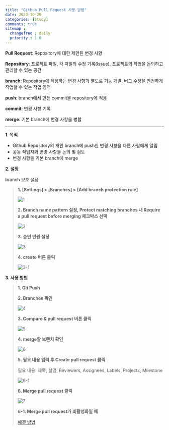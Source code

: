 ```yaml
---
title: "Github Pull Request 사용 방법"
date: 2023-10-20
categories: [Study]
comments: true
sitemap :
  changefreq : daily
  priority : 1.0
---
```


**Pull Request**: Repository에 대한 제안된 변경 사항

**Repository**: 프로젝트 파일, 각 파일의 수정 기록(Issue), 프로젝트의 작업을 논의하고 관리할 수 있는 공간

**branch**: Repository에 적용하는 변경 사항과 별도로 기능 개발, 버그 수정을 안전하게 작업할 수 있는 작업 영역

**push**: branch에서 만든 commit을 repository에 적용

**commit**: 변경 사항 기록

**merge**: 기본 branch에 변경 사항을 병합

---

**1. 목적**
- Github Repository의 개인 branch에 push한 변경 사항을 다른 사람에게 알림
- 공동 작업자와 변경 사항을 논의 및 검토
- 변경 사항을 기본 branch에 merge


**2. 설정**

branch 보호 설정

> **1. [Settings] > [Branches] > [Add branch protection rule]**
> 
> ![1](https://github-production-user-asset-6210df.s3.amazonaws.com/113246634/275371413-f78ce73f-fa30-4686-9454-f10a7b892bdd.png?X-Amz-Algorithm=AWS4-HMAC-SHA256&X-Amz-Credential=AKIAIWNJYAX4CSVEH53A%2F20231020%2Fus-east-1%2Fs3%2Faws4_request&X-Amz-Date=20231020T024806Z&X-Amz-Expires=300&X-Amz-Signature=2ddcf3fdab339882ef5d903712889fc59c61e719227dc2439880b99a881764ac&X-Amz-SignedHeaders=host&actor_id=113246634&key_id=0&repo_id=673132111)
> 
> **2. Branch name pattern 설정, Protect matching branches 내 Require a pull request before merging 체크박스 선택**
> 
> ![2](https://github-production-user-asset-6210df.s3.amazonaws.com/113246634/275372076-f3a6a081-0af1-44b7-baf3-7758f8cd6ca2.png?X-Amz-Algorithm=AWS4-HMAC-SHA256&X-Amz-Credential=AKIAIWNJYAX4CSVEH53A%2F20231020%2Fus-east-1%2Fs3%2Faws4_request&X-Amz-Date=20231020T023334Z&X-Amz-Expires=300&X-Amz-Signature=42258ba3df1b8627227e83a0e369727f82762143f80e50d39e8d6458dc68b7f9&X-Amz-SignedHeaders=host&actor_id=113246634&key_id=0&repo_id=673132111)
> 
> **3. 승인 인원 설정**
> 
> ![3](https://github-production-user-asset-6210df.s3.amazonaws.com/113246634/275372378-ee22d805-cb80-40e3-bc8e-b7c629f4d340.png?X-Amz-Algorithm=AWS4-HMAC-SHA256&X-Amz-Credential=AKIAIWNJYAX4CSVEH53A%2F20231020%2Fus-east-1%2Fs3%2Faws4_request&X-Amz-Date=20231020T023350Z&X-Amz-Expires=300&X-Amz-Signature=c0e2523a732e4a86b6ac41c35b3476e12823009da16b92d37c6ab746bba5be1e&X-Amz-SignedHeaders=host&actor_id=113246634&key_id=0&repo_id=673132111)
>
> **4. create 버튼 클릭**
>
> ![3-1](https://github-production-user-asset-6210df.s3.amazonaws.com/113246634/275377818-27804491-a099-46d3-bfac-9c3726b7591c.png?X-Amz-Algorithm=AWS4-HMAC-SHA256&X-Amz-Credential=AKIAIWNJYAX4CSVEH53A%2F20231020%2Fus-east-1%2Fs3%2Faws4_request&X-Amz-Date=20231020T023408Z&X-Amz-Expires=300&X-Amz-Signature=e14fe0dbe5910749f53056672459e6ace90e250f2de9579383e2e460aace4212&X-Amz-SignedHeaders=host&actor_id=113246634&key_id=0&repo_id=673132111)


**3. 사용 방법**

> **1. Git Push**
> 
> **2. Branches 확인**
> 
> ![4](https://github-production-user-asset-6210df.s3.amazonaws.com/113246634/275374259-15e87355-65f6-4273-92a9-3ec54dc65656.png?X-Amz-Algorithm=AWS4-HMAC-SHA256&X-Amz-Credential=AKIAIWNJYAX4CSVEH53A%2F20231020%2Fus-east-1%2Fs3%2Faws4_request&X-Amz-Date=20231020T023435Z&X-Amz-Expires=300&X-Amz-Signature=140c2d2557c791a3fe18275b67875435e2bb58e62837e2fadbdfdbc3dcbde741&X-Amz-SignedHeaders=host&actor_id=113246634&key_id=0&repo_id=673132111)
>
> **3. Compare & pull request 버튼 클릭**
> 
> ![5](https://github-production-user-asset-6210df.s3.amazonaws.com/113246634/275374357-95891356-e0f1-429b-bc3a-84646f664d1e.png?X-Amz-Algorithm=AWS4-HMAC-SHA256&X-Amz-Credential=AKIAIWNJYAX4CSVEH53A%2F20231020%2Fus-east-1%2Fs3%2Faws4_request&X-Amz-Date=20231020T023450Z&X-Amz-Expires=300&X-Amz-Signature=d115fef6e567a6fe0d63f27d1dac98471af04ef6d434610a920d5173e65e0390&X-Amz-SignedHeaders=host&actor_id=113246634&key_id=0&repo_id=673132111)
> 
> **4. merge할 브랜치 확인**
> 
> ![6](https://github-production-user-asset-6210df.s3.amazonaws.com/113246634/275374731-2bfbf661-dd10-4e6b-a3fd-65d09877f63c.png?X-Amz-Algorithm=AWS4-HMAC-SHA256&X-Amz-Credential=AKIAIWNJYAX4CSVEH53A%2F20231020%2Fus-east-1%2Fs3%2Faws4_request&X-Amz-Date=20231020T023503Z&X-Amz-Expires=300&X-Amz-Signature=0222785e933506cdd8b70766b042b4d3ee9609952fffa7730f9d5b2413a36da3&X-Amz-SignedHeaders=host&actor_id=113246634&key_id=0&repo_id=673132111)
> 
> **5. 필요 내용 입력 후 Create pull request 클릭**
> 
> 필요 내용: 제목, 설명, Reviewers, Assignees, Labels, Projects, Milestone
> 
> ![6-1](https://github-production-user-asset-6210df.s3.amazonaws.com/113246634/275374842-69227a89-3ce8-4b07-b5ef-c2d2f7bbd383.png?X-Amz-Algorithm=AWS4-HMAC-SHA256&X-Amz-Credential=AKIAIWNJYAX4CSVEH53A%2F20231020%2Fus-east-1%2Fs3%2Faws4_request&X-Amz-Date=20231020T023520Z&X-Amz-Expires=300&X-Amz-Signature=40c0c82b6e54070eeb9967e65baad4ac7ac1bb1183894474e54d3192a861b8e7&X-Amz-SignedHeaders=host&actor_id=113246634&key_id=0&repo_id=673132111)
> 
> **6. Merge pull request 클릭**
> 
> ![7](https://github-production-user-asset-6210df.s3.amazonaws.com/113246634/275374921-ba9e0c75-b5c2-4538-b0b2-1f5309858827.png?X-Amz-Algorithm=AWS4-HMAC-SHA256&X-Amz-Credential=AKIAIWNJYAX4CSVEH53A%2F20231020%2Fus-east-1%2Fs3%2Faws4_request&X-Amz-Date=20231020T023536Z&X-Amz-Expires=300&X-Amz-Signature=0ef7f8c0be7386a5b2e34e72482dd72725f9c8d215e846d36965cac0f7d3c0bc&X-Amz-SignedHeaders=host&actor_id=113246634&key_id=0&repo_id=673132111)
>
> **6-1. Merge pull request가 비활성화일 때**
> 
> [해결 방법](https://docs.github.com/ko/pull-requests/collaborating-with-pull-requests/addressing-merge-conflicts/resolving-a-merge-conflict-on-github)